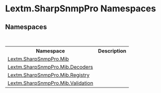 # Lextm.SharpSnmpPro Namespaces

## Namespaces
&nbsp;<table><tr><th>Namespace</th><th>Description</th></tr><tr><td><a href="N_Lextm_SharpSnmpPro_Mib">Lextm.SharpSnmpPro.Mib</a></td><td></td></tr><tr><td><a href="N_Lextm_SharpSnmpPro_Mib_Decoders">Lextm.SharpSnmpPro.Mib.Decoders</a></td><td></td></tr><tr><td><a href="N_Lextm_SharpSnmpPro_Mib_Registry">Lextm.SharpSnmpPro.Mib.Registry</a></td><td></td></tr><tr><td><a href="N_Lextm_SharpSnmpPro_Mib_Validation">Lextm.SharpSnmpPro.Mib.Validation</a></td><td></td></tr></table>&nbsp;
